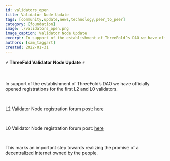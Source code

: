 ```yaml
---
id: validators_open
title: Validator Node Update
tags: [community,update,news,technology,peer_to_peer]
category: [foundation]
image: ./validators_open.png
image_caption: Validator Node Update
excerpt: In support of the establishment of ThreeFold’s DAO we have officially opened registrations for the first L2 and L0 validators.
authors: [sam_taggart]
created: 2022-01-31
---
```


⚡ **ThreeFold Validator Node Update** ⚡

<br/>

In support of the establishment of ThreeFold’s DAO we have officially opened registrations for the first L2 and L0 validators.

<br/>

L2 Validator Node registration forum post: [here](https://forum.threefold.io/t/procedure-to-register-your-l2-validator-node/1864)

<br/>

L0 Validator Node registration forum post: [here](https://forum.threefold.io/t/procedure-to-register-your-l0-validator-nodes/1866)

<br/>

This marks an important step towards realizing the promise of a decentralized Internet owned by the people.